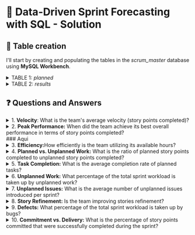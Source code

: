 # 📌 Data-Driven Sprint Forecasting with SQL - Solution

## 📝 Table creation

I'll start by creating and populating the tables in the _scrum_master_ database using **MySQL Workbench**.

<details>
  <summary>TABLE 1: <i>planned</i></summary>
  
````sql
CREATE TABLE scrum_master.planned (
  sprint_id INT NOT NULL,
  team_hours INT NOT NULL,
  planned_issues INT NOT NULL,
  planned_sp INT NOT NULL,
  PRIMARY KEY (sprint_id)
);

INSERT INTO scrum_master.planned (
  sprint_id,
  team_hours,
  planned_issues,
  planned_sp
  )
VALUES
  (41, 535, 16, 104),
  (42, 513, 16, 108),
  (43, 374, 12, 80),
  (44, 411, 14, 89),
  (45, 397, 14, 95),
  (46, 437, 16, 98),
  (47, 435, 17, 112),
  (48, 334, 14, 82),
  (49, 453, 19, 105),
  (50, 527, 23, 123),
  (51, 343, 16, 98),
  (52, 399, 19, 120),
  (53, 402, 20, 115),
  (54, 314, 16, 83),
  (55, 520, 21, 107),
  (56, 535, 23, 102),
  (57, 378, 19, 79),
  (58, 311, 14, 77),
  (59, 549, 21, 103),
  (60, 522, 21, 113),
  (61, 515, 26, 136),
  (62, 449, 19, 84),
  (63, 509, 18, 65),
  (64, 394, 13, 57),
  (65, 431, 17, 67),
  (66, 364, 11, 61);
````

</details>

<details>
  <summary>TABLE 2: <i>results</i></summary>
  
````sql
 CREATE TABLE scrum_master.results (
  sprint_id INT NOT NULL,
  planned_issues_done INT NOT NULL,
  unplanned_issues_done INT NOT NULL,
  bugs_issues INT NOT NULL,
  planned_sp_done INT NOT NULL,
  unplanned_sp_done INT NOT NULL,
  bugs_sp INT NOT NULL,
  PRIMARY KEY (sprint_id)
);

INSERT INTO scrum_master.results (
  sprint_id,
  planned_issues_done,
  unplanned_issues_done,
  bugs_issues,
  planned_sp_done,
  unplanned_sp_done,
  bugs_sp
  )
VALUES
  (41, 10, 7, 0, 63, 28, 0),
  (42, 11, 6, 1, 64, 25, 3),
  (43, 11, 6, 2, 45, 22, 5),
  (44, 11, 8, 1, 48, 27, 2),
  (45, 12, 5, 3, 59, 15, 6),
  (46, 8, 4, 1, 65, 19, 8),
  (47, 12, 4, 2, 71, 14, 3),
  (48, 13, 6, 4, 58, 9, 12),
  (49, 8, 8, 5, 75, 17, 12),
  (50, 16, 4, 5, 81, 29, 15),
  (51, 10, 5, 3, 48, 25, 14),
  (52, 16, 2, 2, 80, 6, 6),
  (53, 17, 3, 4, 76, 13, 8),
  (54, 14, 4, 6, 59, 12, 8),
  (55, 18, 3, 4, 102, 17, 12),
  (56, 20, 4, 1, 96, 23, 5),
  (57, 16, 2, 4, 78, 23, 12),
  (58, 9, 2, 1, 64, 28, 3),
  (59, 15, 7, 5, 95, 23, 10),
  (60, 12, 4, 2, 78, 21, 8),
  (61, 21, 5, 3, 115, 22, 7),
  (62, 10, 3, 2, 54, 9, 5),
  (63, 6, 4, 1, 58, 14, 3),
  (64, 12, 3, 1, 52, 9, 6),
  (65, 8, 2, 3, 57, 6, 5),
  (66, 5, 2, 2, 57, 4, 6);
````
</details>

## ❓ Questions and Answers

<details>
  <summary>1. <b>Velocity</b>: What is the team's average velocity (story points completed)?</summary>
<br>

- Taking in account all the springs:

````sql
SELECT COUNT(sprint_id) AS Sprints, ROUND(AVG(planned_sp_done + unplanned_sp_done)) AS Avg_SP_Done
FROM results;
````

![image](https://github.com/user-attachments/assets/303c9d2b-484c-4c35-9c74-3e48362b8a1d)

There are 26 sprints in total, and **the overall average story points done are 87**. 

- Considering only the last 5 sprints:

````sql
SELECT ROUND(AVG(planned_sp_done + unplanned_sp_done)) AS Avg_SP_Done
FROM results
WHERE sprint_id >= (
    SELECT MAX(sprint_id) - 4
    FROM results
    );
````
![image](https://github.com/user-attachments/assets/a51946b2-4048-42e8-ac98-9e662940f6da)

In this case, **the average story points done are 64**.

***

</details>
<details>
  <summary>2. <b>Peak Performance:</b> When did the team achieve its best overall performance in terms of story points completed?</summary>
<br>
  
- Taking in account all the springs:
  
````sql
SELECT sprint_id AS Sprint, (planned_sp_done + unplanned_sp_done) AS Total_SP
FROM results
ORDER BY Total_SP DESC
LIMIT 1;
````
![image](https://github.com/user-attachments/assets/425fe96b-e07c-48de-a49e-e214994a2616)

The team achieved its best overall performance in **sprint 61 with 137 story points**.

- Considering only the last 5 sprints:
  
````sql
SELECT sprint_id AS Sprint,  (planned_sp_done + unplanned_sp_done) AS Total_SP
FROM results
WHERE sprint_id >= (
  SELECT MAX(sprint_id) - 4
  FROM results
  )
ORDER BY Total_SP DESC
LIMIT 1;
````
![image](https://github.com/user-attachments/assets/043528a0-b16a-4d97-900a-4754bb904f95)

Regarding only the last 5 sprints, the team achieved its best performance in **sprint 63 with 72 story points**.

***
</details>
### Aqui
<details>
  <summary>3. <b>Efficiency:</b>How efficiently is the team utilizing its available hours?</summary>
<br>

- First of all, I will calculate average sprint efficiency by dividing total story points by team hours:
  
````sql
SELECT ROUND(SUM(planned_sp_done + unplanned_sp_done) / SUM(team_hours), 3) AS Avg_Efficiency
FROM results
JOIN planned ON results.sprint_id = planned.sprint_id
GROUP BY Avg_Efficiency;
````
![image](https://github.com/user-attachments/assets/5446861a-f5b2-452c-8ab4-5b6d6cccf26d)

**Average efficiency** (story points per hour) is 0.296.

***
</details>
<details>
  <summary>4. <b>Planned vs. Unplanned Work:</b> What is the ratio of planned story points completed to unplanned story points completed?</summary>
<br>
To ask this question, we are going to 

</details>
<details>
  <summary>5. <b>Task Completion:</b> What is the average completion rate of planned tasks?</summary>
<br>
To ask this question, we are going to 
<br>
</details>
<details>
  <summary>6. <b>Unplanned Work:</b> What percentage of the total sprint workload is taken up by unplanned work?</summary>
<br>
To ask this question, we are going to 
<br>
</details>
<details>
  <summary>7. <b>Unplanned Issues:</b> What is the average number of unplanned issues introduced per sprint?</summary>
<br>
To ask this question, we are going to 
<br>
</details>
<details>
  <summary>8. <b>Story Refinement:</b> Is the team improving stories refinement?</summary>
<br>
To ask this question, we are going to 
<br>
</details>
<details>
  <summary>9. <b>Defects:</b> What percentage of the total sprint workload is taken up by bugs?</summary>
<br>
To ask this question, we are going to 
<br>
</details>
<details>
  <summary>10. <b>Commitment vs. Delivery:</b> What is the percentage of story points committed that were successfully completed during the sprint?</summary>
<br>
To ask this question, we are going to 
<br>
</details>
